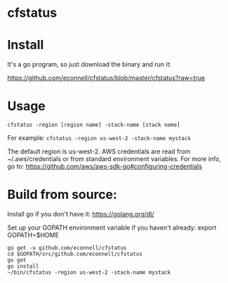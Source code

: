 # cfstatus

# Install

It's a go program, so just download the binary and run it:

https://github.com/econnell/cfstatus/blob/master/cfstatus?raw=true

# Usage

```cfstatus -region [region name] -stack-name [stack name]```

For example:  ```cfstatus -region us-west-2 -stack-name mystack```

The default region is us-west-2.  AWS credentials are read from ~/.aws/credentials or from standard environment variables.  For more info, go to: https://github.com/aws/aws-sdk-go#configuring-credentials

# Build from source:

Install go if you don't have it:  https://golang.org/dl/

Set up your GOPATH environment variable if you haven't already:  export GOPATH=$HOME

```
go get -u github.com/econnell/cfstatus
cd $GOPATH/src/github.com/econnell/cfstatus
go get
go install
~/bin/cfstatus -region us-west-2 -stack-name mystack
```
